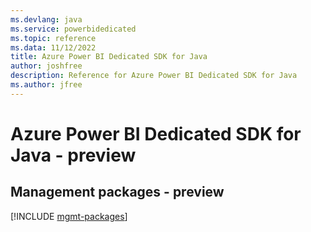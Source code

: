 ```yaml
---
ms.devlang: java
ms.service: powerbidedicated
ms.topic: reference
ms.data: 11/12/2022
title: Azure Power BI Dedicated SDK for Java
author: joshfree
description: Reference for Azure Power BI Dedicated SDK for Java
ms.author: jfree
---
```

# Azure Power BI Dedicated SDK for Java - preview

## Management packages - preview
[!INCLUDE [mgmt-packages](power-bi-dedicated-mgmt-index.md)]